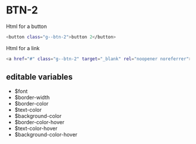 # BTN-2

Html for a button

```sh
<button class="g--btn-2">button 2</button>
```

Html for a link

```sh
<a href="#" class="g--btn-2" target="_blank" rel="noopener noreferrer">button 2</a>
```

## editable variables
- $font
- $border-width
- $border-color
- $text-color
- $background-color
- $border-color-hover
- $text-color-hover
- $background-color-hover